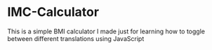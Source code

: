 # IMC-Calculator
This is a simple BMI calculator I made just for learning how to toggle between different translations using JavaScript
